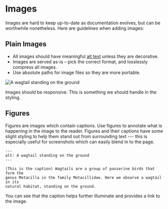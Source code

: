 # Images

Images are hard to keep up-to-date as documentation evolves, but can be worthwhile nonetheless. Here are guidelines when adding images:


## Plain Images

- All images should have meaningful [alt text](https://axesslab.com/alt-texts/) unless they are decorative.
- Images are served as-is – pick the correct format, and losslessly compress all images.
- Use absolute paths for image files so they are more portable.

![A wagtail standing on the ground](/img/wagtail.jpg)

Images should be responsive.
This is something we should handle in the styling.

## Figures

Figures are images which contain captions. Use figures to annotate what is
happening in the image to the reader. Figures and their captions have some
slight styling to help them stand out from surrounding text --- this is
especially useful for screenshots which can easily blend in to the page.

```{figure} /img/wagtail.jpg
---
alt: A wagtail standing on the ground
---

(This is the caption) Wagtails are a group of passerine birds that form the
genus Motacilla in the family Motacillidae. Here we observe a wagtail in its
natural habitat, standing on the ground.
```

You can see that the caption helps further illuminate and provides a link to the
image.
